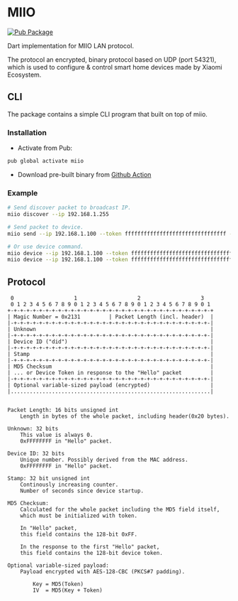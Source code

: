 # MIIO

<a href="https://pub.dartlang.org/packages/miio">
    <img src="https://img.shields.io/pub/v/miio.svg"
    alt="Pub Package" />
</a>

Dart implementation for MIIO LAN protocol.

The protocol an encrypted, binary protocol based on UDP (port 54321), which is used to configure & control smart home devices made by Xiaomi Ecosystem.

## CLI

The package contains a simple CLI program that built on top of miio.

### Installation

- Activate from Pub:

```sh
pub global activate miio
```

- Download pre-built binary from [Github Action](https://github.com/ctrysbita/miio-dart/actions)

### Example

```sh
# Send discover packet to broadcast IP.
miio discover --ip 192.168.1.255

# Send packet to device.
miio send --ip 192.168.1.100 --token ffffffffffffffffffffffffffffffff --payload '{\"id\": 1, \"method\": \"miIO.info\", \"params\": []}'

# Or use device command.
miio device --ip 192.168.1.100 --token ffffffffffffffffffffffffffffffff props -p power
miio device --ip 192.168.1.100 --token ffffffffffffffffffffffffffffffff call --method set_power -p on
```

## Protocol

```
 0                   1                   2                   3
 0 1 2 3 4 5 6 7 8 9 0 1 2 3 4 5 6 7 8 9 0 1 2 3 4 5 6 7 8 9 0 1
+-+-+-+-+-+-+-+-+-+-+-+-+-+-+-+-+-+-+-+-+-+-+-+-+-+-+-+-+-+-+-+-+
| Magic Number = 0x2131         | Packet Length (incl. header)  |
|-+-+-+-+-+-+-+-+-+-+-+-+-+-+-+-+-+-+-+-+-+-+-+-+-+-+-+-+-+-+-+-|
| Unknown                                                       |
|-+-+-+-+-+-+-+-+-+-+-+-+-+-+-+-+-+-+-+-+-+-+-+-+-+-+-+-+-+-+-+-|
| Device ID ("did")                                             |
|-+-+-+-+-+-+-+-+-+-+-+-+-+-+-+-+-+-+-+-+-+-+-+-+-+-+-+-+-+-+-+-|
| Stamp                                                         |
|-+-+-+-+-+-+-+-+-+-+-+-+-+-+-+-+-+-+-+-+-+-+-+-+-+-+-+-+-+-+-+-|
| MD5 Checksum                                                  |
| ... or Device Token in response to the "Hello" packet         |
|-+-+-+-+-+-+-+-+-+-+-+-+-+-+-+-+-+-+-+-+-+-+-+-+-+-+-+-+-+-+-+-|
| Optional variable-sized payload (encrypted)                   |
|...............................................................|


Packet Length: 16 bits unsigned int
    Length in bytes of the whole packet, including header(0x20 bytes).

Unknown: 32 bits
    This value is always 0.
    0xFFFFFFFF in "Hello" packet.

Device ID: 32 bits
    Unique number. Possibly derived from the MAC address.
    0xFFFFFFFF in "Hello" packet.

Stamp: 32 bit unsigned int
    Continously increasing counter.
    Number of seconds since device startup.

MD5 Checksum:
    Calculated for the whole packet including the MD5 field itself,
    which must be initialized with token.

    In "Hello" packet,
    this field contains the 128-bit 0xFF.

    In the response to the first "Hello" packet,
    this field contains the 128-bit device token.

Optional variable-sized payload:
    Payload encrypted with AES-128-CBC (PKCS#7 padding).

        Key = MD5(Token)
        IV  = MD5(Key + Token)
```
